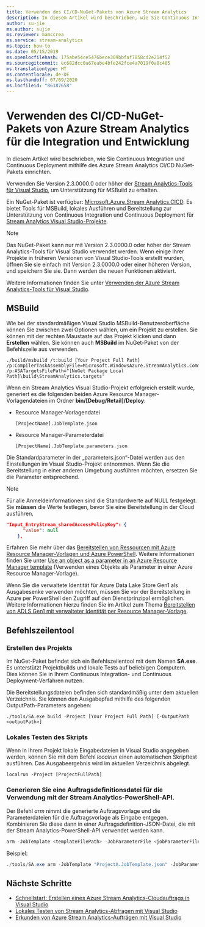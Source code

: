 ```yaml
---
title: Verwenden des CI/CD-NuGet-Pakets von Azure Stream Analytics
description: In diesem Artikel wird beschrieben, wie Sie Continuous Integration und Continuous Deployment mithilfe des Azure Stream Analytics CI/CD NuGet-Pakets einrichten.
author: su-jie
ms.author: sujie
ms.reviewer: mamccrea
ms.service: stream-analytics
ms.topic: how-to
ms.date: 05/15/2019
ms.openlocfilehash: 175abe54ce5476bece309bbfaf7858cd2e214f52
ms.sourcegitcommit: ec682dcc0a67eabe4bfe242fce4a7019f0a8c405
ms.translationtype: HT
ms.contentlocale: de-DE
ms.lasthandoff: 07/09/2020
ms.locfileid: "86187658"
---
```

# <a name="use-the-azure-stream-analytics-cicd-nuget-package-for-integration-and-development"></a>Verwenden des CI/CD-NuGet-Pakets von Azure Stream Analytics für die Integration und Entwicklung 
In diesem Artikel wird beschrieben, wie Sie Continuous Integration und Continuous Deployment mithilfe des Azure Stream Analytics CI/CD NuGet-Pakets einrichten.

Verwenden Sie Version 2.3.0000.0 oder höher der [Stream Analytics-Tools für Visual Studio](https://docs.microsoft.com/azure/stream-analytics/stream-analytics-tools-for-visual-studio), um Unterstützung für MSBuild zu erhalten.

Ein NuGet-Paket ist verfügbar: [Microsoft.Azure.Stream Analytics.CICD](https://www.nuget.org/packages/Microsoft.Azure.StreamAnalytics.CICD/). Es bietet Tools für MSBuild, lokales Ausführen und Bereitstellung zur Unterstützung von Continuous Integration und Continuous Deployment für [Stream Analytics Visual Studio-Projekte](stream-analytics-vs-tools.md). 
> [!NOTE]
> Das NuGet-Paket kann nur mit Version 2.3.0000.0 oder höher der Stream Analytics-Tools für Visual Studio verwendet werden. Wenn einige Ihrer Projekte in früheren Versionen von Visual Studio-Tools erstellt wurden, öffnen Sie sie einfach mit Version 2.3.0000.0 oder einer höheren Version, und speichern Sie sie. Dann werden die neuen Funktionen aktiviert. 

Weitere Informationen finden Sie unter [Verwenden der Azure Stream Analytics-Tools für Visual Studio](https://docs.microsoft.com/azure/stream-analytics/stream-analytics-tools-for-visual-studio).

## <a name="msbuild"></a>MSBuild
Wie bei der standardmäßigen Visual Studio MSBuild-Benutzeroberfläche können Sie zwischen zwei Optionen wählen, um ein Projekt zu erstellen. Sie können mit der rechten Maustaste auf das Projekt klicken und dann **Erstellen** wählen. Sie können auch **MSBuild** im NuGet-Paket von der Befehlszeile aus verwenden.
```
./build/msbuild /t:build [Your Project Full Path] /p:CompilerTaskAssemblyFile=Microsoft.WindowsAzure.StreamAnalytics.Common.CompileService.dll  /p:ASATargetsFilePath="[NuGet Package Local Path]\build\StreamAnalytics.targets"

```

Wenn ein Stream Analytics Visual Studio-Projekt erfolgreich erstellt wurde, generiert es die folgenden beiden Azure Resource Manager-Vorlagendateien im Ordner **bin/[Debug/Retail]/Deploy**: 

* Resource Manager-Vorlagendatei

   `[ProjectName].JobTemplate.json`

* Resource Manager-Parameterdatei
   
   `[ProjectName].JobTemplate.parameters.json`

Die Standardparameter in der „parameters.json“-Datei werden aus den Einstellungen im Visual Studio-Projekt entnommen. Wenn Sie die Bereitstellung in einer anderen Umgebung ausführen möchten, ersetzen Sie die Parameter entsprechend.

> [!NOTE]
> Für alle Anmeldeinformationen sind die Standardwerte auf NULL festgelegt. Sie **müssen** die Werte festlegen, bevor Sie eine Bereitstellung in der Cloud ausführen.

```json
"Input_EntryStream_sharedAccessPolicyKey": {
      "value": null
    },
```
Erfahren Sie mehr über das [Bereitstellen von Ressourcen mit Azure Resource Manager-Vorlagen und Azure PowerShell](https://docs.microsoft.com/azure/azure-resource-manager/resource-group-template-deploy). Weitere Informationen finden Sie unter [Use an object as a parameter in an Azure Resource Manager template](https://docs.microsoft.com/azure/architecture/building-blocks/extending-templates/objects-as-parameters) (Verwenden eines Objekts als Parameter in einer Azure Resource Manager-Vorlage).

Wenn Sie die verwaltete Identität für Azure Data Lake Store Gen1 als Ausgabesenke verwenden möchten, müssen Sie vor der Bereitstellung in Azure per PowerShell den Zugriff auf den Dienstprinzipal ermöglichen. Weitere Informationen hierzu finden Sie im Artikel zum Thema [Bereitstellen von ADLS Gen1 mit verwalteter Identität per Resource Manager-Vorlage](stream-analytics-managed-identities-adls.md#resource-manager-template-deployment).


## <a name="command-line-tool"></a>Befehlszeilentool

### <a name="build-the-project"></a>Erstellen des Projekts
Im NuGet-Paket befindet sich ein Befehlszeilentool mit dem Namen **SA.exe**. Es unterstützt Projektbuilds und lokale Tests auf beliebigen Computern. Dies können Sie in Ihrem Continuous Integration- und Continuous Deployment-Verfahren nutzen. 

Die Bereitstellungsdateien befinden sich standardmäßig unter dem aktuellen Verzeichnis. Sie können den Ausgabepfad mithilfe des folgenden OutputPath-Parameters angeben:

```
./tools/SA.exe build -Project [Your Project Full Path] [-OutputPath <outputPath>] 
```

### <a name="test-the-script-locally"></a>Lokales Testen des Skripts

Wenn in Ihrem Projekt lokale Eingabedateien in Visual Studio angegeben werden, können Sie mit dem Befehl *localrun* einen automatischen Skripttest ausführen. Das Ausgabeergebnis wird im aktuellen Verzeichnis abgelegt.
 
```
localrun -Project [ProjectFullPath]
```

### <a name="generate-a-job-definition-file-to-use-with-the-stream-analytics-powershell-api"></a>Generieren Sie eine Auftragsdefinitionsdatei für die Verwendung mit der Stream Analytics-PowerShell-API.

Der Befehl *arm* nimmt die generierte Auftragsvorlage und die Parameterdateien für die Auftragsvorlage als Eingabe entgegen. Kombinieren Sie diese dann in einer Auftragsdefinition-JSON-Datei, die mit der Stream Analytics-PowerShell-API verwendet werden kann.

```powershell
arm -JobTemplate <templateFilePath> -JobParameterFile <jobParameterFilePath> [-OutputFile <asaArmFilePath>]
```
Beispiel:
```powershell
./tools/SA.exe arm -JobTemplate "ProjectA.JobTemplate.json" -JobParameterFile "ProjectA.JobTemplate.parameters.json" -OutputFile "JobDefinition.json" 
```



## <a name="next-steps"></a>Nächste Schritte

* [Schnellstart: Erstellen eines Azure Stream Analytics-Cloudauftrags in Visual Studio](stream-analytics-quick-create-vs.md)
* [Lokales Testen von Stream Analytics-Abfragen mit Visual Studio](stream-analytics-vs-tools-local-run.md)
* [Erkunden von Azure Stream Analytics-Aufträgen mit Visual Studio](stream-analytics-vs-tools.md)
